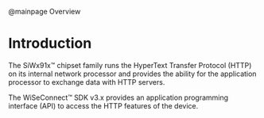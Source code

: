 @mainpage Overview

# Introduction

The SiWx91x™ chipset family runs the HyperText Transfer Protocol (HTTP) on its internal network processor and provides the ability for the application processor to exchange data with HTTP servers.

The WiSeConnect™ SDK v3.x provides an application programming interface (API) to access the HTTP features of the device.
